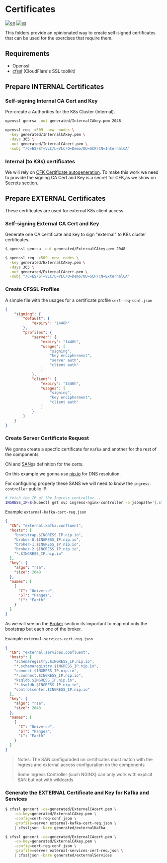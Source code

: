# Certificates

[![en](https://img.shields.io/badge/lang-en-red.svg)](https://github.com/ogomezso/cfk-runbooks/blob/main/usecases/IntAutoTLS-ExtTLS-RBAC-Ingress/0.certs/README.md)
[![es](https://img.shields.io/badge/lang-es-yellow.svg)](https://github.com/ogomezso/cfk-runbooks/blob/main/usecases/IntAutoTLS-ExtTLS-RBAC-Ingress/0.certs/README.es.md)

This folders provide an opinionated way to create self-signed certificates that can be used for the exercises that require them.

## Requirements

- Openssl
- [cfssl](https://cfssl.org/) (CloudFlare's SSL toolkit)

## Prepare INTERNAL Certificates

### Self-signing Internal CA Cert and Key

Pre-create a Authorities for the K8s Cluster (Internal).

```bash
openssl genrsa -out generated/InternalCAkey.pem 2048
```

```bash
openssl req -x509 -new -nodes \
  -key generated/InternalCAkey.pem \
  -days 365 \
  -out generated/InternalCAcert.pem \
  -subj "/C=ES/ST=VLC/L=VLC/O=Demo/OU=GCP/CN=InternalCA"
```

### Internal (to K8s) certificates

We will rely on [CFK Certificate autogeneration](https://docs.confluent.io/operator/current/co-network-encryption.html#auto-generated-tls-certificates). To make this work we need to provide the signing CA Cert and Key is a secret for CFK,as we show on  [Secrets](https://github.com/ogomezso/cfk-runbooks/blob/main/usecases/IntAutoTLS-ExtTLS-RBAC-Ingress/secrets/README.md) section.

## Prepare EXTERNAL Certificates

These certificates are used for external K8s client access.

### Self-signing External CA Cert and Key

Generate one CA certificate and key to sign "external" to K8s cluster certificates.

```bash
$ openssl genrsa -out generated/ExternalCAkey.pem 2048

$ openssl req -x509 -new -nodes \
  -key generated/ExternalCAkey.pem \
  -days 365 \
  -out generated/ExternalCAcert.pem \
  -subj "/C=ES/ST=VLC/L=VLC/O=Demo/OU=GCP/CN=ExternalCA"
```

### Create CFSSL Profiles

A simple file with the usages for a certificate profile `cert-req-conf.json`

```json
{
    "signing": {
        "default": {
            "expiry": "1440h"
        },
        "profiles": {
            "server": {
                "expiry": "1440h",
                "usages": [
                    "signing",
                    "key encipherment",
                    "server auth",
                    "client auth"
                ]
            },
            "client": {
                "expiry": "1440h",
                "usages": [
                    "signing",
                    "key encipherment",
                    "client auth"
                ]
            }
        }
    }
}
```

### Create Server Certificate Request

We gonna create a specfic certificate for `Kafka` and another for the rest of the components

CN and [SANs](https://docs.confluent.io/operator/current/co-network-encryption.html#define-san)s definition for the certs.

On this example we gonna use  [nip.io](https://nip.io/) for DNS resolution.

For configuring properly these SANS we will need to know the `ingress-controller` public IP:

```bash
# fetch the IP of the Ingress controller...
INGRESS_IP=$(kubectl get svc ingress-nginx-controller -o jsonpath='{.status.loadBalancer.ingress[*].ip}')
```

Example `external-kafka-cert-req.json`

```json
{
  "CN": "external.kafka.confluent",
  "hosts": [
    "bootstrap.$INGRESS_IP.nip.io",
    "broker-0.$INGRESS_IP.nip.io",
    "broker-1.$INGRESS_IP.nip.io",
    "broker-2.$INGRESS_IP.nip.io",
    "*.$INGRESS_IP.nip.io"
  ],
  "key": {
    "algo": "rsa",
    "size": 2048
  },
  "names": [
    {
      "C": "Universe",
      "ST": "Pangea",
      "L": "Earth"
    }
  ]
}
```

As we will see on the  [Broker]() section its important to map not only the bootstrap but each one of the broker.

Example `external-services-cert-req.json`

```json
{
  "CN": "external.services.confluent",
  "hosts": [
    "schemaregistry.$INGRESS_IP.nip.io",
    "*.schemaregistry.$INGRESS_IP.nip.io",
    "connect.$INGRESS_IP.nip.io",
    "*.connect.$INGRESS_IP.nip.io",
    "ksqldb.$INGRESS_IP.nip.io",
    "*.ksqldb.$INGRESS_IP.nip.io",
    "controlcenter.$INGRESS_IP.nip.io"
  ],
  "key": {
    "algo": "rsa",
    "size": 2048
  },
  "names": [
    {
      "C": "Universe",
      "ST": "Pangea",
      "L": "Earth"
    }
  ]
}
```

>Notes:
>The SAN configuraded on certificates must match with the Ingress and external access configuration on the components
>
>Some Ingress Controller (such NGINX) can only work with explicit SAN but not with wildcards

### Generate the EXTERNAL Certificate and Key for Kafka and Services

```bash
$ cfssl gencert -ca=generated/ExternalCAcert.pem \
    -ca-key=generated/ExternalCAkey.pem \
    -config=cert-req-conf.json \
    -profile=server external-kafka-cert-req.json \
    | cfssljson -bare generated/externalKafka

$ cfssl gencert -ca=generated/ExternalCAcert.pem \
    -ca-key=generated/ExternalCAkey.pem \
    -config=cert-req-conf.json \
    -profile=server external-services-cert-req.json \
    | cfssljson -bare generated/externalServices
```
